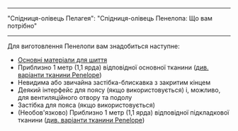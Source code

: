 - - -
"Спідниця-олівець Пелагея": "Спідниця-олівець Пенелопа: Що вам потрібно"
- - -

Для виготовлення Пенелопи вам знадобиться наступне:

- [Основні матеріали для шиття](/docs/sewing/basic-sewing-supplies)
- Приблизно 1 метр (1,1 ярда) відповідної основної тканини ([див. варіанти тканини Penelope](/docs/patterns/penelope/fabric))
- Невидима або звичайна застібка-блискавка з закритим кінцем
- Деякий інтерфейс для поясу (якщо використовується) і, можливо, для вентиляційного отвору та подолу
- Застібка для пояса (якщо використовується)
- (Необов'язково) Приблизно 1 метр (1,1 ярда) відповідної підкладкової тканини ([див. варіанти тканини Penelope](/docs/patterns/penelope/fabric))
